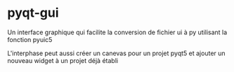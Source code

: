 # pyqt-gui

Un interface graphique qui facilite la conversion de fichier ui à py utilisant la fonction pyuic5

L'interphase peut aussi créer un canevas pour un projet pyqt5 et ajouter un nouveau widget à un projet déjà établi
